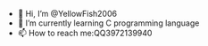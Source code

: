 - 👋 Hi, I’m @YellowFish2006
- 🌱 I’m currently learning C programming language
- 📫 How to reach me:QQ3972139940
<!---
YellowFish2006/YellowFish2006 is a ✨ special ✨ repository because its `README.md` (this file) appears on your GitHub profile.
You can click the Preview link to take a look at your changes.
--->
